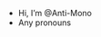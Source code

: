 - Hi, I’m @Anti-Mono
- Any pronouns

<!---
Anti-Mono/Anti-Mono is a ✨ special ✨ repository because its `README.md` (this file) appears on your GitHub profile.
You can click the Preview link to take a look at your changes.
--->

